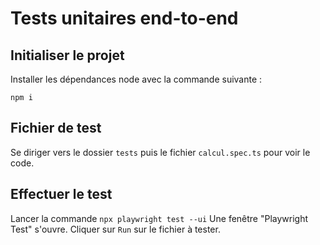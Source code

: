 # Tests unitaires end-to-end

## Initialiser le projet 

Installer les dépendances node avec la commande suivante :

`npm i`

## Fichier de test

Se diriger vers le dossier `tests` puis le fichier `calcul.spec.ts` pour voir le code.

## Effectuer le test

Lancer la commande `npx playwright test --ui`
Une fenêtre "Playwright Test" s'ouvre. Cliquer sur `Run` sur le fichier à tester.

